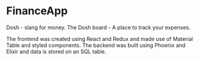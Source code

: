 # FinanceApp

Dosh -  slang for money.
The Dosh board -  A place to track your expenses.

The frontend was created using React and Redux and made use of Material Table and styled components.
The backend was built using Phoenix and Elixir and data is stored on an SQL table. 

